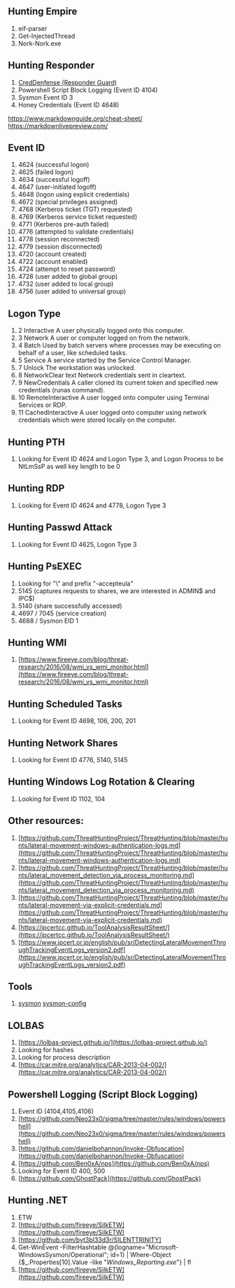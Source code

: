 ## Hunting Empire
1. eif-parser
2. Get-InjectedThread
3. Nork-Nork.exe

## Hunting Responder
1. [CredDenfense (Responder Guard)](blackhillsinfosec.com/the-creddefense-toolkit/)
2. Powershell Script Block Logging (Event ID 4104)
3. Sysmon Event ID 3
4. Honey Credentials (Event ID 4648)

https://www.markdownguide.org/cheat-sheet/
https://markdownlivepreview.com/

## Event ID
1. 4624 (successful logon)
2. 4625 (failed logon)
3. 4634 (successful logoff)
4. 4647 (user-initiated logoff)
5. 4648 (logon using explicit credentials)
6. 4672 (special privileges assigned)
7. 4768 (Kerberos ticket (TGT) requested)
8. 4769 (Kerberos service ticket requested)
9. 4771 (Kerberos pre-auth failed)
10. 4776 (attempted to validate credentials)
11. 4778 (session reconnected)
12. 4779 (session disconnected)
13. 4720 (account created)
14. 4722 (account enabled)
15. 4724 (attempt to reset password)
16. 4728 (user added to global group)
17. 4732 (user added to local group)
18. 4756 (user added to universal group)

## Logon Type
1. 2 Interactive A user physically logged onto this computer.
2. 3 Network A user or computer logged on from the network.
3. 4 Batch Used by batch servers where processes may be executing on behalf of a user, like scheduled tasks.
4. 5 Service A service started by the Service Control Manager.
5. 7 Unlock The workstation was unlocked.
6. 8 NetworkClear text Network credentials sent in cleartext.
7. 9 NewCredentials A caller cloned its current token and specified new credentials (runas command).
8. 10 RemoteInteractive A user logged onto computer using Terminal Services or RDP.
9. 11 CachedInteractive A user logged onto computer using network credentials which were stored locally on the computer.

## Hunting PTH
1. Looking for Event ID 4624 and Logon Type 3, and Logon Process to be NtLmSsP as well key length to be 0

## Hunting RDP
1. Looking for Event ID 4624 and 4778, Logon Type 3

## Hunting Passwd Attack
1. Looking for Event ID 4625, Logon Type 3

## Hunting PsEXEC
1. Looking for "\\" and prefix "-accepteula"
2. 5145 (captures requests to shares, we are interested in ADMIN$ and IPC$)
3. 5140 (share successfully accessed)
4. 4697 / 7045 (service creation)
5. 4688 / Sysmon EID 1

## Hunting WMI
1. [https://www.fireeye.com/blog/threat-research/2016/08/wmi_vs_wmi_monitor.html](https://www.fireeye.com/blog/threat-research/2016/08/wmi_vs_wmi_monitor.html)

## Hunting Scheduled Tasks
1. Looking for Event ID 4698, 106, 200, 201

## Hunting Network Shares
1. Looking for Event ID 4776, 5140, 5145

## Hunting Windows Log Rotation & Clearing
1. Looking for Event ID 1102, 104

## Other resources:
1. [https://github.com/ThreatHuntingProject/ThreatHunting/blob/master/hunts/lateral-movement-windows-authentication-logs.md](https://github.com/ThreatHuntingProject/ThreatHunting/blob/master/hunts/lateral-movement-windows-authentication-logs.md)
2. [https://github.com/ThreatHuntingProject/ThreatHunting/blob/master/hunts/lateral_movement_detection_via_process_monitoring.md](https://github.com/ThreatHuntingProject/ThreatHunting/blob/master/hunts/lateral_movement_detection_via_process_monitoring.md)
3. [https://github.com/ThreatHuntingProject/ThreatHunting/blob/master/hunts/lateral-movement-via-explicit-credentials.md](https://github.com/ThreatHuntingProject/ThreatHunting/blob/master/hunts/lateral-movement-via-explicit-credentials.md)
4. [https://jpcertcc.github.io/ToolAnalysisResultSheet/](https://jpcertcc.github.io/ToolAnalysisResultSheet/)
5. [https://www.jpcert.or.jp/english/pub/sr/DetectingLateralMovementThroughTrackingEventLogs_version2.pdf](https://www.jpcert.or.jp/english/pub/sr/DetectingLateralMovementThroughTrackingEventLogs_version2.pdf)

## Tools
1. [sysmon](https://docs.microsoft.com/en-us/sysinternals/downloads/sysmon)
   [sysmon-config](https://github.com/SwiftOnSecurity/sysmon-config)

## LOLBAS
1. [https://lolbas-project.github.io/](https://lolbas-project.github.io/)
2. Looking for hashes
3. Looking for process description
4. [https://car.mitre.org/analytics/CAR-2013-04-002/](https://car.mitre.org/analytics/CAR-2013-04-002/)

## Powershell Logging (Script Block Logging)
1. Event ID (4104,4105,4106)
2. [https://github.com/Neo23x0/sigma/tree/master/rules/windows/powershell](https://github.com/Neo23x0/sigma/tree/master/rules/windows/powershell)
3. [https://github.com/danielbohannon/Invoke-Obfuscation](https://github.com/danielbohannon/Invoke-Obfuscation)
4. [https://github.com/Ben0xA/nps](https://github.com/Ben0xA/nps)
5. Looking for Event ID 400, 500
6. [https://github.com/GhostPack](https://github.com/GhostPack)

## Hunting .NET
1. ETW
2. [https://github.com/fireeye/SilkETW](https://github.com/fireeye/SilkETW)
3. [https://github.com/byt3bl33d3r/SILENTTRINITY]
4. Get-WinEvent -FilterHashtable @{logname="Microsoft-WindowsSysmon/Operational"; id=1} | Where-Object {$_.Properties[10].Value -like "*Windows_Reporting.exe*"} | fl
5. [https://github.com/fireeye/SilkETW](https://github.com/fireeye/SilkETW)

